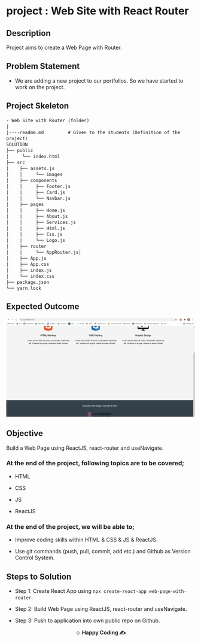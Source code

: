 

# project : Web Site with React Router

## Description

Project aims to create a Web Page with Router.

## Problem Statement

- We are adding a new project to our portfolios. So we have started to work on the project.

## Project Skeleton

```
- Web Site with Router (folder)
|
|----readme.md         # Given to the students (Definition of the project)
SOLUTION
├── public
│     └── index.html
├── src
│    ├── assets.js
│    │     └── images
│    ├── components
│    │     ├── Footer.js
│    │     ├── Card.js
│    │     └── Navbar.js
│    ├── pages
│    │     ├── Home.js
│    │     ├── About.js
│    │     ├── Services.js
│    │     ├── Html.js
│    │     ├── Css.js
│    │     └── Logo.js
│    ├── router
│    │     └── AppRouter.js│       
│    ├── App.js
│    ├── App.css
│    ├── index.js
│    └── index.css
├── package.json
└── yarn.lock
```

## Expected Outcome

![Project Snapshot](./project.gif)

## Objective

Build a Web Page using ReactJS, react-router and useNavigate.

### At the end of the project, following topics are to be covered;

- HTML

- CSS

- JS

- ReactJS

### At the end of the project, we will be able to;

- Improve coding skills within HTML & CSS & JS & ReactJS.

- Use git commands (push, pull, commit, add etc.) and Github as Version Control System.

## Steps to Solution

- Step 1: Create React App using `npx create-react-app web-page-with-router`.

- Step 2: Build Web Page using ReactJS, react-router and useNavigate.

- Step 3: Push to application into own public repo on Github.


**<p align="center">&#9786; Happy Coding &#9997;</p>**

